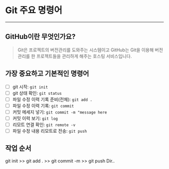 # Git 주요 명령어
---
## GitHub이란 무엇인가요?
> Git은 프로젝트의 버전관리를 도와주는 시스템이고 GitHub는 Git을 이용해 버전관리를 한 프로젝트들을 관리하게 해주는 호스팅 서비스입니다.

## 가장 중요하고 기본적인 명령어
- [ ] git 시작: `git init`
- [ ] git 상태 확인: `git status`
- [ ] 파일 수정 이력 기록 준비(전체): `git add .`
- [ ] 파일 수정 이력 기록: `git commit`
- [ ] 커밋 메세지 넣기: `git commit -m "message here`
- [ ] 커밋 이력 보기: `git log`
- [ ] 리모트 연결 확인: `git remote -v`
- [ ] 파일 수정 내용 리모트로 전송: `git push`

## 작업 순서
git init >> git add . >> git commit -m >> git push Dir..
